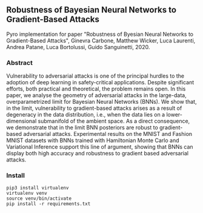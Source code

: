 ## Robustness of Bayesian Neural Networks to Gradient-Based Attacks

Pyro implementation for paper "Robustness of Byesian Neural Networks to Gradient-Based Attacks", Ginevra Carbone, Matthew Wicker, Luca Laurenti, Andrea Patane, Luca Bortolussi, Guido Sanguinetti, 2020.

### Abstract

Vulnerability to adversarial attacks is one of the principal hurdles to the adoption of deep learning in safety-critical applications. Despite significant efforts, both practical and theoretical, the problem remains open. In this paper, we analyse the geometry of adversarial attacks in the large-data, overparametrized limit for Bayesian Neural Networks (BNNs). We show that, in the limit, vulnerability to gradient-based attacks arises as a result of degeneracy in the data distribution, i.e., when the data lies on a lower-dimensional submanifold of the ambient space. As a direct consequence, we demonstrate that in the limit BNN posteriors are robust to gradient-based adversarial attacks. Experimental results on the MNIST and Fashion MNIST datasets with BNNs trained with Hamiltonian Monte Carlo and Variational Inference support this line of argument, showing that BNNs can display both high accuracy and robustness to gradient based adversarial attacks. 

### Install

```
pip3 install virtualenv
virtualenv venv
source venv/bin/activate
pip install -r requirements.txt
```

